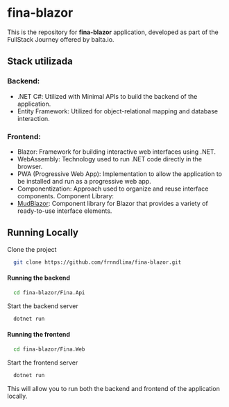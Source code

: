 # fina-blazor

This is the repository for **fina-blazor** application, developed as part of the FullStack Journey offered by balta.io.


## Stack utilizada

### Backend:
 - .NET C#: Utilized with Minimal APIs to build the backend of the application.
- Entity Framework: Utilized for object-relational mapping and database interaction.

### Frontend:
- Blazor: Framework for building interactive web interfaces using .NET.
- WebAssembly: Technology used to run .NET code directly in the browser.
- PWA (Progressive Web App): Implementation to allow the application to be installed and run as a progressive web app.
- Componentization: Approach used to organize and reuse interface components.
Component Library:
- [MudBlazor](https://mudblazor.com): Component library for Blazor that provides a variety of ready-to-use interface elements.


## Running Locally

Clone the project

```bash
  git clone https://github.com/frnndlima/fina-blazor.git
```

#### Running the backend
```bash
  cd fina-blazor/Fina.Api
```
Start the backend server
```bash
  dotnet run
```

#### Running the frontend
```bash
  cd fina-blazor/Fina.Web
```

Start the frontend server
```bash
  dotnet run
```

This will allow you to run both the backend and frontend of the application locally.
